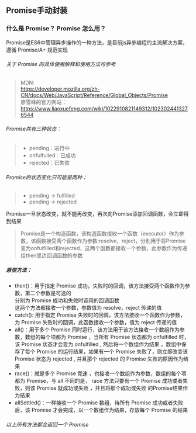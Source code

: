 ## Promise手动封装

### 什么是 Promise？ Promise 怎么用？
Promise是ES6中管理异步操作的一种方法，是目前js异步编程的主流解决方案，遵循 Promise/A+ 规范实现  

###### 关于 Promise 的具体使用解释和使用方法可参考  
> MDN:  
https://developer.mozilla.org/zh-CN/docs/Web/JavaScript/Reference/Global_Objects/Promise  
廖雪峰的官方网站：   
https://www.liaoxuefeng.com/wiki/1022910821149312/1023024413276544  
    
###### Promise共有三种状态：  
> - pending：进行中  
> - onfulfulled：已成功  
> - rejected：已失败

###### Promise的状态变化只可能是两种：  
> - pending -> fulfilled  
> - pending -> rejected  

Promise一旦状态改变，就不能再改变，再次向Promise添加回调函数，会立即得到结果  

> Promise是一个构造函数，该构造函数接收一个函数（executor）作为参数，该函数接受两个函数作为参数:resolve，reject，分别用于将Promise变为onfulfilled和rejected，这两个函数都接收一个参数，此参数作为传递给then里边回调函数的参数

##### 原型方法：  
- then()：用于指定 Promise 成功，失败时的回调，该方法接受两个函数作为参数，第二个参数是可选的  
分别为 Promise 成功和失败时调用的回调函数  
这两个方法都接收一个参数，参数值为 resolve，reject 传递的值
- catch(): 用于指定 Promise 失败时的回调，该方法接收一个函数作为参数，为 Promise 失败时的回调，此函数接收一个参数，值为 reject 传递的值
- all()：用于多个 Promise 同时运行，该方法用于该方法接收一个数组作为参数，数组的每个项都为 Promise ，当所有 Promise 状态都为 onfulfilled 时，该 Promise 状态才会变为 onfulfilled , 然后将一个数组作为结果 ，数组中保存了每个 Promise 的运行结果，如果有一个 Promise 失败了，则立即改变该 Promise 状态为 rejected , 并且那个 rejected 的 Promise 失败的原因作为结果
- race()：就是多个 Promise 竞速 ，也接收一个数组作为参数，数组的每个项都为 Promise，与 all 不同的是， race 方法只要有一个 Promise 成功或者失败，则该 Promise 就成功或失败 ，并且将那个成功或失败 的Promise结果作为结果
- allSettled()：一样接收一个 Promise 数组，待所有 Promise 成功或者失败后，该 Promise 才会完成，以一个数组作为结果，存放每个 Promise 的结果 

###### 以上所有方法都会返回一个 Promise


```javascript

```